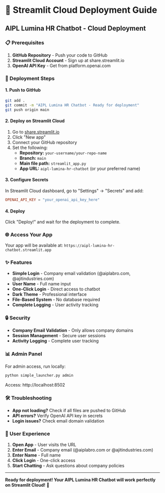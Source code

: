 # 🚀 Streamlit Cloud Deployment Guide

## AIPL Lumina HR Chatbot - Cloud Deployment

### 📋 Prerequisites
1. **GitHub Repository** - Push your code to GitHub
2. **Streamlit Cloud Account** - Sign up at share.streamlit.io
3. **OpenAI API Key** - Get from platform.openai.com

### 🔧 Deployment Steps

#### 1. Push to GitHub
```bash
git add .
git commit -m "AIPL Lumina HR Chatbot - Ready for deployment"
git push origin main
```

#### 2. Deploy on Streamlit Cloud
1. Go to [share.streamlit.io](https://share.streamlit.io)
2. Click "New app"
3. Connect your GitHub repository
4. Set the following:
   - **Repository:** `your-username/your-repo-name`
   - **Branch:** `main`
   - **Main file path:** `streamlit_app.py`
   - **App URL:** `aipl-lumina-hr-chatbot` (or your preferred name)

#### 3. Configure Secrets
In Streamlit Cloud dashboard, go to "Settings" → "Secrets" and add:
```toml
OPENAI_API_KEY = "your_openai_api_key_here"
```

#### 4. Deploy
Click "Deploy!" and wait for the deployment to complete.

### 🌐 Access Your App
Your app will be available at:
`https://aipl-lumina-hr-chatbot.streamlit.app`

### ✨ Features
- **Simple Login** - Company email validation (@aiplabro.com, @ajitindustries.com)
- **User Name** - Full name input
- **One-Click Login** - Direct access to chatbot
- **Dark Theme** - Professional interface
- **File-Based System** - No database required
- **Complete Logging** - User activity tracking

### 🔒 Security
- **Company Email Validation** - Only allows company domains
- **Session Management** - Secure user sessions
- **Activity Logging** - Complete user tracking

### 📊 Admin Panel
For admin access, run locally:
```bash
python simple_launcher.py admin
```
Access: http://localhost:8502

### 🛠️ Troubleshooting
- **App not loading?** Check if all files are pushed to GitHub
- **API errors?** Verify OpenAI API key in secrets
- **Login issues?** Check email domain validation

### 📱 User Experience
1. **Open App** - User visits the URL
2. **Enter Email** - Company email (@aiplabro.com or @ajitindustries.com)
3. **Enter Name** - Full name
4. **Click Login** - One-click access
5. **Start Chatting** - Ask questions about company policies

---

**Ready for deployment! Your AIPL Lumina HR Chatbot will work perfectly on Streamlit Cloud!** 🎉
